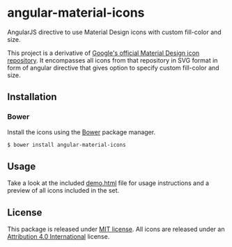 angular-material-icons
======================

AngularJS directive to use Material Design icons with custom fill-color and size.

This project is a derivative of [Google's official Material Design icon repository](https://github.com/google/material-design-icons). It encompasses all icons from that repository in SVG format in form of angular directive that gives option to specify custom fill-color and size.

## Installation

### Bower

Install the icons using the [Bower](http://bower.io) package manager.

```sh
$ bower install angular-material-icons
```

## Usage

Take a look at the included [demo.html](http://google.github.io/angular-material-icons/demo.html) file for usage instructions and a preview of all icons included in the set.

## License

This package is released under [MIT license](blob/master/LICENSE).
All icons are released under an [Attribution 4.0 International](http://creativecommons.org/licenses/by/4.0/) license.